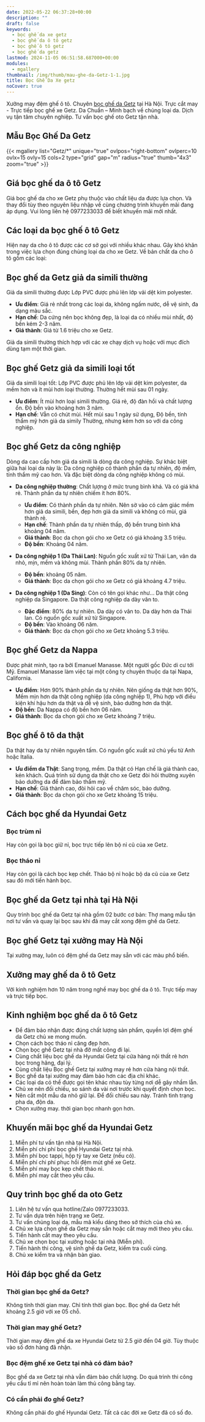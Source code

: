 ```yaml
---
date: 2022-05-22 06:37:28+00:00
description: ""
draft: false
keywords:
  - bọc ghế da xe getz
  - bọc ghế da ô tô getz
  - bọc ghế ô tô getz
  - bọc ghế da getz
lastmod: 2024-11-05 06:51:58.687000+00:00
modules:
  - mgallery
thumbnail: /img/thumb/mau-ghe-da-Getz-1-1.jpg
title: Bọc Ghế Da Xe getz
noCover: true
---
```


Xưởng may đệm ghế ô tô. Chuyên [bọc ghế da Getz](https://bocgheoto.vn/hyundai/boc-ghe-da-xe-getz.html/) tại Hà Nội. Trực cắt may - Trực tiếp bọc ghế xe Getz. Da Chuẩn – Minh bạch về chủng loại da. Dịch vụ tận tâm chuyên nghiệp. Tư vấn bọc ghế oto Getz tận nhà.

## Mẫu Bọc Ghế Da Getz
{{< mgallery list="Getz/*" unique="true" ovlpos="right-bottom" ovlperc=10 ovlx=15 ovly=15 cols=2 type="grid" gap="m" radius="true" thumb="4x3" zoom="true" >}}

## Giá bọc ghế da ô tô Getz

Giá bọc ghế da cho xe Getz phụ thuộc vào chất liệu da được lựa chọn. Và thay đổi tùy theo nguyên liệu nhập về cùng chương trình khuyến mãi đang áp dụng. Vui lòng liên hệ 0977233033 để biết khuyến mãi mới nhất.

## Các loại da bọc ghế ô tô Getz

Hiện nay da cho ô tô được các cơ sở gọi với nhiều khác nhau. Gây khó khăn trong việc lựa chọn đúng chủng loại da cho xe Getz. Về bản chất da cho ô tô gồm các loại:

## Bọc ghế da Getz giả da simili thường

Giả da simili thường được Lớp PVC được phủ lên lớp vải dệt kim polyester.

- **Ưu điểm**: Giá rẻ nhất trong các loại da, không ngấm nước, dễ vệ sinh, đa dạng màu sắc.
- **Hạn chế**: Da cứng nên bọc không đẹp, là loại da có nhiều mùi nhất, độ bền kém 2-3 năm.
- **Giá thành**: Giá từ 1.6 triệu cho xe Getz.

Giả da simili thường thích hợp với các xe chạy dịch vụ hoặc với mục đích dùng tạm một thời gian.

## Bọc ghế Getz giả da simili loại tốt

Giả da simili loại tốt: Lớp PVC được phủ lên lớp vải dệt kim polyester, da mềm hơn và ít mùi hơn loại thường. Thường hết mùi sau 01 ngày.

- **Ưu điểm**: Ít mùi hơn loại simili thường. Giá rẻ, độ đàn hồi và chất lượng ổn. Độ bền vào khoảng hơn 3 năm.
- **Hạn chế**: Vẫn có chút mùi. Hết mùi sau 1 ngày sử dụng, Độ bền, tính thẩm mỹ hơn giả da simily Thường, nhưng kém hơn so với da công nghiệp.

## Bọc ghế Getz da công nghiệp

Dòng da cao cấp hơn giả da simili là dòng da công nghiệp. Sự khác biệt giữa hai loại da này là: Da công nghiệp có thành phần da tự nhiên, độ mềm, tính thẩm mỹ cao hơn. Và đặc biệt dòng da công nghiệp không có mùi.

- **Da công nghiệp thường**: Chất lượng ở mức trung bình khá. Và có giá khá rẻ. Thành phần da tự nhiên chiếm ít hơn 80%.
  - **Ưu điểm**: Có thành phần da tự nhiên. Nên sờ vào có cảm giác mềm hơn giả da simili, bền, đẹp hơn giả da simili và không có mùi, giá thành rẻ.
  - **Hạn chế**: Thành phần da tự nhiên thấp, độ bền trung bình khá khoảng 04 năm.
  - **Giá thành**: Bọc da chọn gói cho xe Getz có giá khoảng 3.5 triệu.
  - **Độ bền**: Khoảng 04 năm.

- **Da công nghiệp 1 (Da Thái Lan)**: Nguồn gốc xuất xứ từ Thái Lan, vân da nhỏ, mịn, mềm và không mùi. Thành phần 80% da tự nhiên.
  - **Độ bền**: khoảng 05 năm.
  - **Giá thành**: Bọc da chọn gói cho xe Getz có giá khoảng 4.7 triệu.

- **Da công nghiệp 1 (Da Sing)**: Còn có tên gọi khác như... Da thật công nghiệp da Singapore. Da thật công nghiệp da dày vân to.
  - **Đặc điểm**: 80% da tự nhiên. Da dày có vân to. Da dày hơn da Thái lan. Có nguồn gốc xuất xứ từ Singapore.
  - **Độ bền**: Vào khoảng 06 năm.
  - **Giá thành**: Bọc da chọn gói cho xe Getz khoảng 5.3 triệu.

## Bọc ghế Getz da Nappa

Được phát minh, tạo ra bởi Emanuel Manasse. Một người gốc Đức di cư tới Mỹ. Emanuel Manasse làm việc tại một công ty chuyên thuộc da tại Napa, California.

- **Ưu điểm**: Hơn 90% thành phần da tự nhiên. Nên giống da thật hơn 90%, Mềm mịn hơn da thật công nghiệp (da công nghiệp 1), Phù hợp với điều kiện khí hậu hơn da thật và dễ vệ sinh, bảo dưỡng hơn da thật.
- **Độ bền**: Da Nappa có độ bền hơn 06 năm.
- **Giá thành**: Bọc da chọn gói cho xe Getz khoảng 7 triệu.

## Bọc ghế ô tô da thật

Da thật hay da tự nhiên nguyên tấm. Có nguồn gốc xuất xứ chủ yếu từ Anh hoặc Italia.

- **Ưu điểm da Thật**: Sang trọng, mềm. Da thật có Hạn chế là giá thành cao, kén khách. Quá trình sử dụng da thật cho xe Getz đòi hỏi thường xuyên bảo dưỡng da để đảm bảo thẩm mỹ.
- **Hạn chế**: Giá thành cao, đòi hỏi cao về chăm sóc, bảo dưỡng.
- **Giá thành**: Bọc da chọn gói cho xe Getz khoảng 15 triệu.

## Cách bọc ghế da Hyundai Getz

### Bọc trùm nỉ

Hay còn gọi là bọc giữ nỉ, bọc trực tiếp lên bộ nỉ cũ của xe Getz.

### Bọc tháo nỉ

Hay còn gọi là cách bọc kẹp chết. Tháo bộ nỉ hoặc bộ da cũ của xe Getz sau đó mới tiến hành bọc.

## Bọc ghế da Getz tại nhà tại Hà Nội

Quy trình bọc ghế da Getz tại nhà gồm 02 bước cơ bản: Thợ mang mẫu tận nơi tư vấn và quay lại bọc sau khi đã may cắt xong đệm ghế da Getz.

## Bọc ghế Getz tại xưởng may Hà Nội

Tại xưởng may, luôn có đệm ghế da Getz may sẵn với các màu phổ biến.

## Xưởng may ghế da ô tô Getz

Với kinh nghiệm hơn 10 năm trong nghề may bọc ghế da ô tô. Trực tiếp may và trực tiếp bọc.

## Kinh nghiệm bọc ghế da ô tô Getz

- Để đảm bảo nhận được đúng chất lượng sản phẩm, quyền lợi đệm ghế da Getz chủ xe mong muốn.
- Chọn cách bọc tháo nỉ căng đẹp hơn.
- Chọn bọc ghế Getz tại nhà đỡ mất công đi lại.
- Cùng chất liệu bọc ghế da Hyundai Getz tại cửa hàng nội thất rẻ hơn bọc trong hãng, đại lý.
- Cùng chất liệu Bọc ghế Getz tại xưởng may rẻ hơn cửa hàng nội thất.
- Bọc ghế da tại xưởng may đảm bảo hơn các địa chỉ khác.
- Các loại da có thể được gọi tên khác nhau tùy từng nơi dễ gây nhầm lẫn.
- Chủ xe nên đối chiếu, so sánh da vài nơi trước khi quyết định chọn bọc.
- Nên cắt một mẫu da nhỏ giữ lại. Để đối chiếu sau này. Tránh tình trạng pha da, độn da.
- Chọn xưởng may. thời gian bọc nhanh gọn hơn.

## Khuyến mãi bọc ghế da Hyundai Getz

1. Miễn phí tư vấn tận nhà tại Hà Nội.
2. Miễn phí chi phí bọc ghế Hyundai Getz tại nhà.
3. Miễn phí bọc tappi, hộp tỳ tay xe Getz (nếu có).
4. Miễn phí chi phí phục hồi đệm mút ghế xe Getz.
5. Miễn phí may bọc kẹp chết tháo nỉ.
6. Miễn phí may cắt theo yêu cầu.

## Quy trình bọc ghế da oto Getz

1. Liên hệ tư vấn qua hotline/Zalo 0977233033.
2. Tư vấn dựa trên hiện trạng xe Getz.
3. Tư vấn chủng loại da, mẫu mã kiểu dáng theo sở thích của chủ xe.
4. Chủ xe lựa chọn ghế da Getz may sẵn hoặc cắt may mới theo yêu cầu.
5. Tiến hành cắt may theo yêu cầu.
6. Chủ xe chọn bọc tại xưởng hoặc tại nhà (Miễn phí).
7. Tiến hành thi công, vệ sinh ghế da Getz, kiểm tra cuối cùng.
8. Chủ xe kiểm tra và nhận bàn giao.

## Hỏi đáp bọc ghế da Getz

### Thời gian bọc ghế da Getz?

Không tính thời gian may. Chỉ tính thời gian bọc. Bọc ghế da Getz hết khoảng 2.5 giờ với xe 05 chỗ.

### Thời gian may ghế Getz?

Thời gian may đệm ghế da xe Hyundai Getz từ 2.5 giờ đến 04 giờ. Tùy thuộc vào số đơn hàng đã nhận.

### Bọc đệm ghế xe Getz tại nhà có đảm bảo?

Bọc ghế da xe Getz tại nhà vẫn đảm bảo chất lượng. Do quá trình thi công yêu cầu tỉ mỉ nên hoàn toàn làm thủ công bằng tay.

### Có cần phải đo ghế Getz?

Không cần phải đo ghế Hyundai Getz. Tất cả các đời xe Getz đã có số đo.
 
